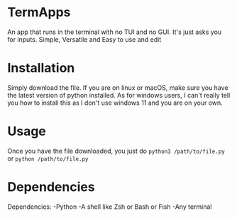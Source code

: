 # TermApps
An app that runs in the terminal with no TUI and no GUI. It's just asks you for inputs. Simple, Versatile and Easy to use and edit
# Installation
Simply download the file. If you are on linux or macOS, make sure you have the latest version of python installed. As for windows users, I can't really tell you how to install this as I don't use windows 11 and you are on your own.
# Usage
Once you have the file downloaded, you just do `python3 /path/to/file.py` or `python /path/to/file.py`
# Dependencies
Dependencies:
-Python
-A shell like Zsh or Bash or Fish
-Any terminal

